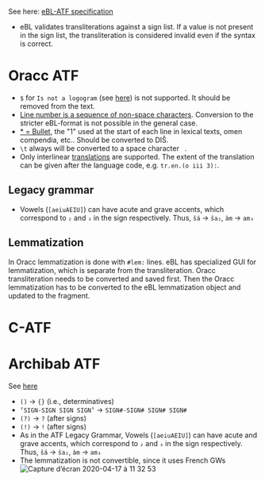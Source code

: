 See here: [eBL-ATF specification](https://github.com/ElectronicBabylonianLiterature/ebl-api/blob/master/docs/ebl-atf.md)

* eBL validates transliterations against a sign list. If a value is not present in the sign list, the transliteration is considered invalid even if the syntax is correct.

# Oracc ATF
* `$` for `Is not a logogram` (see [here](http://oracc.museum.upenn.edu/doc/help/editinginatf/primer/inlinetutorial/index.html#d2e18948)) is not supported. It should be removed from the text.
* [Line number is a sequence of non-space characters](http://oracc.museum.upenn.edu/doc/help/editinginatf/primer/structuretutorial/index.html#d2e18411). Conversion to the stricter eBL-format is not possible in the general case.
* [\* = Bullet](http://oracc.museum.upenn.edu/doc/help/editinginatf/primer/inlinetutorial/index.html#d2e19777), the "1" used at the start of each line in lexical texts, omen compendia, etc.. Should be converted to DIŠ.
* `\t` always will be converted to a space character ` `.
* Only interlinear [translations](http://oracc.museum.upenn.edu/doc/help/editinginatf/translations/index.html) are supported. The extent of the translation can be given after the language code, e.g. `tr.en.(o iii 3):`.

## Legacy grammar
* Vowels (`[aeiuAEIU]`) can have acute and grave accents, which correspond to `₂` and `₃` in the sign respectively. Thus, `šá` → `ša₂`, `àm` → `am₃`

## Lemmatization

In Oracc lemmatization is done with `#lem:` lines. eBL has specialized GUI for lemmatization, which is separate from the transliteration. Oracc transliteration needs to be converted and saved first. Then the Oracc lemmatization has to be converted to the eBL lemmatization object and updated to the fragment.

# C-ATF

# Archibab ATF
See [here](http://www.archibab.fr/)

* `()` → `{}` (i.e., determinatives)
* `⸢SIGN-SIGN SIGN SIGN⸣` → `SIGN#-SIGN# SIGN# SIGN#`
* `(?)` → `?` (after signs)
* `(!)` → `!` (after signs)
* As in the ATF Legacy Grammar, Vowels (`[aeiuAEIU]`) can have acute and grave accents, which correspond to `₂` and `₃` in the sign respectively. Thus, `šá` → `ša₂`, `àm` → `am₃`
* The lemmatization is not convertible, since it uses French GWs
![Capture d’écran 2020-04-17 à 11 32 53](https://user-images.githubusercontent.com/39047733/79564025-2e705500-80ae-11ea-98b3-76392e32be55.png)
